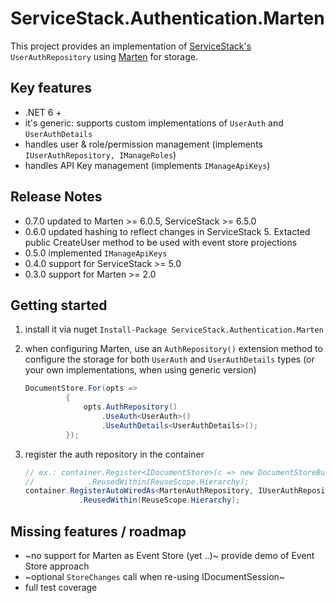 ﻿# ServiceStack.Authentication.Marten

This project provides an implementation of [ServiceStack's](http://servicestack.net) ``UserAuthRepository`` using [Marten](http://jasperfx.github.io/marten/getting_started/) for storage.


## Key features

* .NET 6 + 
* it's generic: supports custom implementations of ``UserAuth`` and ``UserAuthDetails``
* handles user & role/permission management (implements ``IUserAuthRepository, IManageRoles``)
* handles API Key management (implements ``IManageApiKeys``)

## Release Notes
 * 0.7.0 updated to Marten >= 6.0.5, ServiceStack >= 6.5.0
 * 0.6.0 updated hashing to reflect changes in ServiceStack 5. Extacted public CreateUser method to be used with event store projections
 * 0.5.0 implemented ``IManageApiKeys``
 * 0.4.0 support for ServiceStack >= 5.0
 * 0.3.0 support for Marten >= 2.0

## Getting started

1. install it via nuget ``Install-Package ServiceStack.Authentication.Marten``
2. when configuring Marten, use an ``AuthRepository()`` extension method to configure the storage for both ``UserAuth`` and ``UserAuthDetails`` types (or your own implementations, when using generic version)
   
   ```csharp
   DocumentStore.For(opts =>
            {      
                opts.AuthRepository()
                    .UseAuth<UserAuth>()
                    .UseAuthDetails<UserAuthDetails>();
            });
   ```
3. register the auth repository in the container    
    ```csharp
    // ex.: container.Register<IDocumentStore>(c => new DocumentStoreBuilder().Build())
    //            .ReusedWithin(ReuseScope.Hierarchy);
    container.RegisterAutoWiredAs<MartenAuthRepository, IUserAuthRepository>()
                .ReusedWithin(ReuseScope.Hierarchy);
    ```
    

## Missing features / roadmap
* ~no support for Marten as Event Store (yet ..)~ provide demo of Event Store approach
* ~optional ``StoreChanges`` call when re-using IDocumentSession~
* full test coverage
